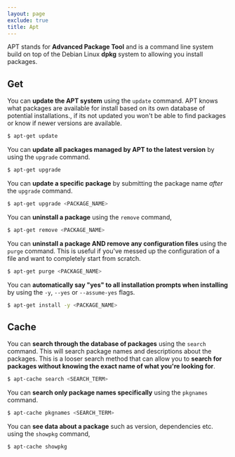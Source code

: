 ```yaml
---
layout: page
exclude: true
title: Apt
---
```


APT stands for **Advanced Package Tool** and is a command line system build on top of the Debian Linux **dpkg** system to allowing you install packages.

## Get

You can **update the APT system** using the `update` command. APT knows what packages are available for install based on its own database of potential installations., if its not updated you won't be able to find packages or know if newer versions are available.
```bash
$ apt-get update
```

You can **update all packages managed by APT to the latest version** by using the `upgrade` command.
```bash
$ apt-get upgrade
```

You can **update a specific package** by submitting the package name *after* the `upgrade` command.
```bash
$ apt-get upgrade <PACKAGE_NAME>
```

You can **uninstall a package** using the `remove` command,
```bash
$ apt-get remove <PACKAGE_NAME>
```

You can **uninstall a package AND remove any configuration files** using the `purge` command. This is useful if you've messed up the configuration of a file and want to completely start from scratch.
```bash
$ apt-get purge <PACKAGE_NAME>
```

You can **automatically say "yes" to all installation prompts when installing** by using the `-y`, `--yes` or `--assume-yes` flags.
```bash
$ apt-get install -y <PACKAGE_NAME>
```

## Cache

You can **search through the database of packages** using the `search` command. This will search package names and descriptions about the packages. This is a looser search method that can allow you to **search for packages without knowing the exact name of what you're looking for**.
```bash
$ apt-cache search <SEARCH_TERM>
```

You can **search only package names specifically** using the `pkgnames` command.
```bash
$ apt-cache pkgnames <SEARCH_TERM>
```

You can **see data about a package** such as version, dependencies etc. using the `showpkg` command,
```bash
$ apt-cache showpkg
```


<!--stackedit_data:
eyJoaXN0b3J5IjpbMjAxMjAwNzA0NiwtNDI0OTU5NzE2LC05MT
Y1NTczNjUsLTc5ODUwNDY3NSwxNjU1NTUzMTg0XX0=
-->